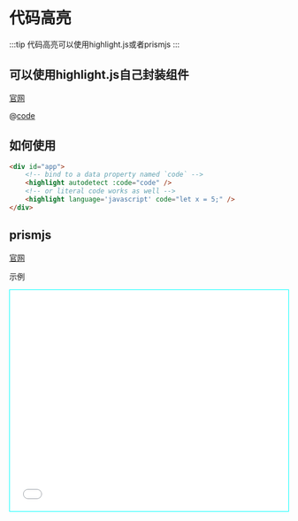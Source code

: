 # 代码高亮

:::tip
代码高亮可以使用highlight.js或者prismjs
:::

## 可以使用highlight.js自己封装组件

[官网](https://highlightjs.org/)

@[code](@/components/Highlight.ts)

## 如何使用

```html
<div id="app">
    <!-- bind to a data property named `code` -->
    <highlight autodetect :code="code" />
    <!-- or literal code works as well -->
    <highlight language='javascript' code="let x = 5;" />
</div>
```

## prismjs

[官网](https://prismjs.com/)

示例

<iframe  style='height:25rem;width:100%;border:1px solid cyan' src='/cs-guide/prism.html' />

@[code](@/public/prism.html)

